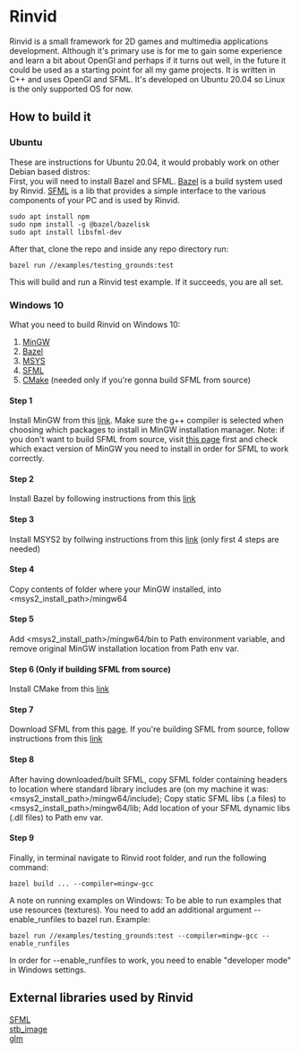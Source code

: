 # Rinvid

Rinvid is a small framework for 2D games and multimedia applications development. Although it's primary use is for me to gain some experience and learn a bit about OpenGl and perhaps if it turns out well, in the future it could be used as a starting point for all my game projects. It is written in C++ and uses OpenGl and SFML. It's developed on Ubuntu 20.04 so Linux is the only supported OS for now.  

## How to build it

### Ubuntu

These are instructions for Ubuntu 20.04, it would probably work on other Debian based distros:  
First, you will need to install Bazel and SFML. [Bazel](https://bazel.build/) is a build system used by Rinvid. [SFML](https://www.sfml-dev.org/) is a lib that provides a simple interface to the various components of your PC and is used by Rinvid.  

    sudo apt install npm  
    sudo npm install -g @bazel/bazelisk  
    sudo apt install libsfml-dev  

After that, clone the repo and inside any repo directory run:  
    
    bazel run //examples/testing_grounds:test

This will build and run a Rinvid test example. If it succeeds, you are all set.  

### Windows 10

What you need to build Rinvid on Windows 10:

   1. [MinGW](http://mingw-w64.org/doku.php)  
   2. [Bazel](https://bazel.build/)  
   3. [MSYS](https://www.msys2.org/)
   3. [SFML](https://www.sfml-dev.org/)  
   4. [CMake](https://cmake.org/download/) (needed only if you're gonna build SFML from source)  

#### Step 1
Install MinGW from this [link](http://mingw-w64.org/doku.php). Make sure the g++ compiler is selected when choosing which packages to install in MinGW installation manager. Note: if you don't want to build SFML from source, visit [this page](https://www.sfml-dev.org/download/sfml/2.5.1/) first and check which exact version of MinGW you need to install in order for SFML to work correctly.

#### Step 2
Install Bazel by following instructions from this [link](https://docs.bazel.build/versions/master/install-windows.html)

#### Step 3
Install MSYS2 by follwing instructions from this [link](https://www.msys2.org/) (only first 4 steps are needed)  

#### Step 4
Copy contents of folder where your MinGW installed, into <msys2_install_path>/mingw64  

#### Step 5
Add <msys2_install_path>/mingw64/bin to Path environment variable, and remove original MinGW installation location from Path env var.  

#### Step 6 (Only if building SFML from source)
Install CMake from this [link](https://cmake.org/download/)  

#### Step 7
Download SFML from this [page](https://www.sfml-dev.org/download/sfml/2.5.1/). If you're building SFML from source, follow instructions from this [link](https://www.sfml-dev.org/tutorials/2.5/compile-with-cmake.php)

#### Step 8
After having downloaded/built SFML, copy SFML folder containing headers to location where standard library includes are (on my machine it was: <msys2_install_path>/mingw64/include); Copy static SFML libs (.a files) to <msys2_install_path>/mingw64/lib; Add location of your SFML dynamic libs (.dll files) to Path env var.

#### Step 9
Finally, in terminal navigate to Rinvid root folder, and run the following command:

    bazel build ... --compiler=mingw-gcc

A note on running examples on Windows:
To be able to run examples that use resources (textures). You need to add an additional argument --enable_runfiles to bazel run. Example:

    bazel run //examples/testing_grounds:test --compiler=mingw-gcc --enable_runfiles  

In order for --enable_runfiles to work, you need to enable "developer mode" in Windows settings.

## External libraries used by Rinvid

[SFML](https://www.sfml-dev.org/)  
[stb_image](https://github.com/nothings/stb)  
[glm](https://github.com/g-truc/glm)  
